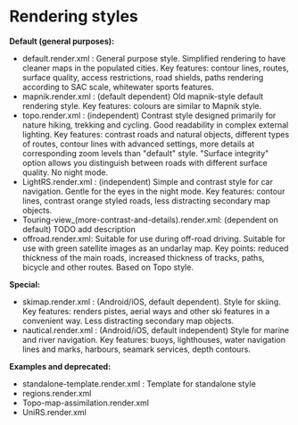 Rendering styles
================
**Default (general purposes):**
* default.render.xml : General purpose style. Simplified rendering to have cleaner maps in the populated cities. Key features: contour lines, routes, surface quality, access restrictions, road shields, paths rendering according to SAC scale, whitewater sports features.
* mapnik.render.xml : (default dependent) Old mapnik-style default rendering style. Key features: colours are similar to Mapnik style.
* topo.render.xml : (independent) Contrast style designed primarily for nature hiking, trekking and cycling. Good readability in complex external lighting. Key features: contrast roads and natural objects, different types of routes, contour lines with advanced settings, more details at corresponding zoom levels than "default" style. "Surface integrity" option allows you distinguish between roads with different surface quality. No night mode.
* LightRS.render.xml : (independent) Simple and contrast style for car navigation. Gentle for the eyes in the night mode. Key features: contour lines, contrast orange styled roads, less distracting secondary map objects.
* Touring-view_(more-contrast-and-details).render.xml: (dependent on default) TODO add description
* offroad.render.xml: Suitable for use during off-road driving. Suitable for use with green satellite images as an undarlay map. Key points: reduced thickness of the main roads, increased thickness of tracks, paths, bicycle and other routes. Based on Topo style.

**Special:**
* skimap.render.xml : (Android/iOS, default dependent). Style for skiing. Key features: renders pistes, aerial ways and other ski features in a convenient way. Less distracting secondary map objects.
* nautical.render.xml : (Android/iOS, default independent) Style for marine and river navigation. Key features: buoys, lighthouses, water navigation lines and marks, harbours, seamark services, depth contours.

**Examples and deprecated:**
* standalone-template.render.xml : Template for standalone style
* regions.render.xml
* Topo-map-assimilation.render.xml
* UniRS.render.xml 
